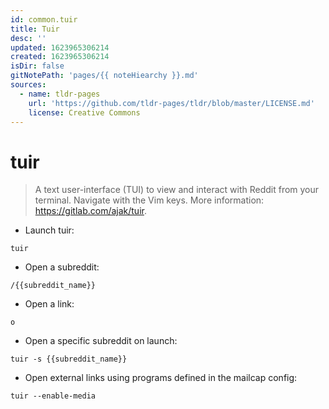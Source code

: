 ```yaml
---
id: common.tuir
title: Tuir
desc: ''
updated: 1623965306214
created: 1623965306214
isDir: false
gitNotePath: 'pages/{{ noteHiearchy }}.md'
sources:
  - name: tldr-pages
    url: 'https://github.com/tldr-pages/tldr/blob/master/LICENSE.md'
    license: Creative Commons
---
```

# tuir

> A text user-interface (TUI) to view and interact with Reddit from your terminal.
> Navigate with the Vim keys.
> More information: <https://gitlab.com/ajak/tuir>.

- Launch tuir:

`tuir`

- Open a subreddit:

`/{{subreddit_name}}`

- Open a link:

`o`

- Open a specific subreddit on launch:

`tuir -s {{subreddit_name}}`

- Open external links using programs defined in the mailcap config:

`tuir --enable-media`

